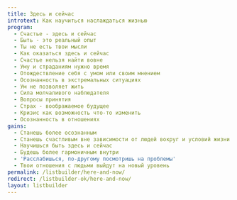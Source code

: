 ```yaml
---
title: Здесь и сейчас
introtext: Как научиться наслаждаться жизнью
program:
  - Счастье - здесь и сейчас
  - Быть - это реальный опыт
  - Ты не есть твои мысли
  - Как оказаться здесь и сейчас
  - Счастье нельзя найти вовне
  - Уму и страданиям нужно время
  - Отождествление себя с умом или своим мнением
  - Осознанность в экстремальных ситуациях
  - Ум не позволяет жить
  - Сила молчаливого наблюдателя
  - Вопросы принятия
  - Страх - воображаемое будущее
  - Кризис как возможность что-то изменить
  - Осознанность в отношениях
gains:
  - Станешь более осознанным
  - Станешь счастливым вне зависимости от людей вокруг и условий жизни
  - Научишься быть здесь и сейчас
  - Будешь более гармоничным внутри
  - 'Расслабишься, по-другому посмотришь на проблемы'
  - Твои отношения с людьми выйдут на новый уровень
permalink: /listbuilder/here-and-now/
redirect: /listbuilder-ok/here-and-now/
layout: listbuilder
---
```

